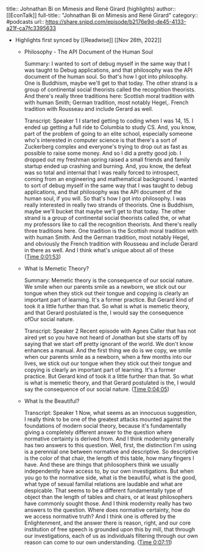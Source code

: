 title:: Johnathan Bi on Mimesis and René Girard (highlights)
author:: [[EconTalk]]
full-title:: "Johnathan Bi on Mimesis and René Girard"
category:: #podcasts
url:: https://share.snipd.com/episode/b2176e9d-de45-4133-a21f-ca7fc3395633

- Highlights first synced by [[Readwise]] [[Nov 26th, 2022]]
	- Philosophy - The API Document of the Human Soul
	  
	  Summary:
	  I wanted to sort of debug myself in the same way that I was taught to Debug applications, and that philosophy was the API document of the human soul. So that's how I got into philosophy. One is Buddhism, maybe we'll get to that today. The other strand is a group of continental social theorists called the recognition theorists. And there's really three traditions here: Scottish moral tradition with with human Smith; German tradition, most notably Hegel,. French tradition with Rousseau and include Gerard as well.
	  
	  Transcript:
	  Speaker 1
	  I started getting to coding when I was 14, 15. I ended up getting a full ride to Columbia to study CS. And, you know, part of the problem of going to an elite school, especially someone who's interested in computer science is that there's a sort of Zuckerberg complex and everyone's trying to drop out as fast as possible to raise some money. And so I did a pretty good job. I dropped out my freshman spring raised a small friends and family startup ended up crashing and burning. And, you know, the defeat was so total and internal that I was really forced to introspect, coming from an engineering and mathematical background. I wanted to sort of debug myself in the same way that I was taught to debug applications, and that philosophy was the API document of the human soul, if you will. So that's how I got into philosophy. I was really interested in really two strands of theorists. One is Buddhism, maybe we'll bucket that maybe we'll get to that today. The other strand is a group of continental social theorists called the, or what my professors like to call the recognition theorists. And there's really three traditions here. One tradition is the Scottish moral tradition with with human Smith. And the German tradition, most notably Hegel, and obviously the French tradition with Rousseau and include Gerard in there as well. And I think what's unique about all of these ([Time 0:01:53](https://share.snipd.com/snip/547aa283-fd6a-4006-8cd9-15e93bde238a))
	- What Is Memetic Theory?
	  
	  Summary:
	  Memetic theory is the consequence of our social nature. We smile when our parents smile as a newborn, we stick out our tongue when they stick out their tongue and copying is clearly an important part of learning. It's a former practice. But Gerard kind of took it a little further than that. So what is what is memetic theory, and that Gerard postulated is the, I would say the consequence ofOur social nature.
	  
	  Transcript:
	  Speaker 2
	  Recent episode with Agnes Caller that has not aired yet so you have not heard of Jonathan but she starts off by saying that we start off pretty ignorant of the world. We don't know enhances a manual. And the first thing we do is we copy, we smile when our parents smile as a newborn, when a few months into our lives, we stick out our tongue when they stick out their tongue and copying is clearly an important part of learning. It's a former practice. But Gerard kind of took it a little further than that. So what is what is memetic theory, and that Gerard postulated is the, I would say the consequence of our social nature. ([Time 0:04:05](https://share.snipd.com/snip/946eeb0b-6d08-4f09-b084-4137b59025c9))
	- What Is the Beautiful?
	  
	  Transcript:
	  Speaker 1
	  Now, what seems as an innocuous suggestion, I really think to be one of the greatest attacks mounted against the foundations of modern social theory, because it's fundamentally giving a completely different answer to the question where normative certainty is derived from. And I think modernity generally has two answers to this question. Well, first, the distinction I'm using is a perennial one between normative and descriptive. So descriptive is the color of that chair, the length of this table, how many fingers I have. And these are things that philosophers think we usually independently have access to, by our own investigations. But when you go to the normative side, what is the beautiful, what is the good, what type of sexual familial relations are laudable and what are despicable. That seems to be a different fundamentally type of object than the length of tables and chairs, or at least philosophers have commonly sought those. And I think modernity really has two answers to the question. Where does normative certainty, how do we access normative truth? And I think one is offered by the Enlightenment, and the answer there is reason, right, and our core institution of free speech is grounded upon this by mill, that through our investigations, each of us as individuals filtering through our own reason can come to our own understanding. ([Time 0:07:11](https://share.snipd.com/snip/04f7a55a-e09e-4fc8-9c39-f10f018a6e1b))